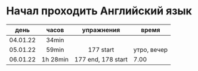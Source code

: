 # Начал проходить Английский язык

| день     |  часов   |     упражнения     | время       |
| -------- | :------: | :----------------: | ----------- |
| 04.01.22 |  34min   |
| 05.01.22 |  59min   |     177 start      | утро, вечер |
| 06.01.22 | 1h 28min | 177 end, 178 start | 7.00        |
